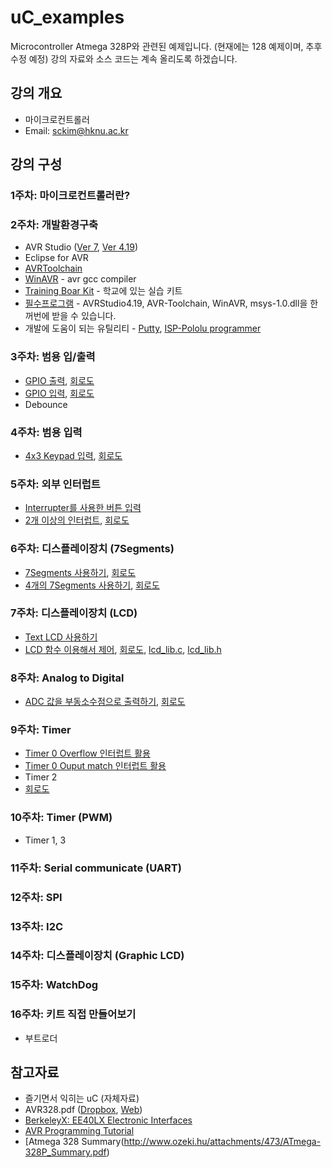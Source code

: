 # uC_examples
Microcontroller Atmega 328P와 관련된 예제입니다. (현재에는 128 예제이며, 추후 수정 예정)
강의 자료와 소스 코드는 계속 올리도록 하겠습니다.

## 강의 개요
+ 마이크로컨트롤러
+ Email: sckim@hknu.ac.kr

## 강의 구성 
### 1주차: 마이크로컨트롤러란? 

### 2주차: 개발환경구축
+ AVR Studio ([Ver 7](http://www.microchip.com/mplab/avr-support/atmel-studio-7), [Ver 4.19](https://www.dropbox.com/s/3c2vubam8lwj42c/AvrStudio4Setup.exe?dl=0))
+ Eclipse for AVR
+ [AVRToolchain](https://www.dropbox.com/s/7j8wxu1b2sp6b6n/AVR-Toolchain_330710.exe?dl=0)
+ [WinAVR](https://sourceforge.net/projects/winavr/files/) - avr gcc compiler
+ [Training Boar Kit](https://docs.google.com/document/d/1z8ZOeDaLLHn7CCoW8pkEYocl6X6kjT0bNDkCtDhy2is/edit#heading=h.ewk21ulbo3a9) - 학교에 있는 실습 키트
+ [필수프로그램](https://www.dropbox.com/s/invxn9zygupyc5h/Core.zip?dl=0) - AVRStudio4.19, AVR-Toolchain, WinAVR, msys-1.0.dll을 한꺼번에 받을 수 있습니다.
+ 개발에 도움이 되는 유틸리티 - [Putty](https://www.chiark.greenend.org.uk/~sgtatham/putty/latest.html), [ISP-Pololu programmer](https://www.dropbox.com/s/yxbxef388oqb1lm/pololu-usb-avr-programmer-v2-1.0.1-win.msi?dl=0)

### 3주차: 범용 입/출력
+ [GPIO 출력](https://github.com/sckim/uC_examples/blob/master/10_Blink/Blink.c), [회로도](https://github.com/sckim/uC_examples/blob/master/10_Blink/AVR128_LED_7Seg.DSN)
+ [GPIO 입력](https://github.com/sckim/uC_examples/blob/master/20_Input_LED/Input.c), [회로도](https://github.com/sckim/uC_examples/blob/master/10_Blink/AVR128_LED_7Seg.DSN)
+ Debounce

### 4주차: 범용 입력 
+ [4x3 Keypad 입력](https://github.com/sckim/uC_examples/blob/master/25_Keypad/Keypad.c), [회로도](https://github.com/sckim/uC_examples/blob/master/25_Keypad/Keypad.DSN)

### 5주차: 외부 인터럽트 
+ [Interrupter를 사용한 버튼 입력](https://github.com/sckim/uC_examples/blob/master/27_Interrupt/Interrupt.c)
+ [2개 이상의 인터럽트](https://github.com/sckim/uC_examples/blob/master/29_Interrupts/Interrupt.c), [회로도](https://github.com/sckim/uC_examples/blob/master/10_Blink/AVR128_LED_7Seg.DSN)

### 6주차: 디스플레이장치 (7Segments) 
+ [7Segments 사용하기](https://github.com/sckim/uC_examples/blob/master/14_7Segments/16_7Segments.c), [회로도](https://github.com/sckim/uC_examples/blob/master/10_Blink/AVR128_LED_7Seg.DSN)
+ [4개의 7Segments 사용하기](https://github.com/sckim/uC_examples/blob/master/48_Four7Segments_itoa/Four7Segments.c), [회로도](https://github.com/sckim/uC_examples/blob/master/48_Four7Segments_itoa/Four7Segments.DSN)

### 7주차: 디스플레이장치 (LCD) 
+ [Text LCD 사용하기](https://github.com/sckim/uC_examples/blob/master/62_textLCD/textLCD.c)
+ [LCD 함수 이용해서 제어](https://github.com/sckim/uC_examples/blob/master/68_textLCDLib/textLCDLib.c), [회로도](https://github.com/sckim/uC_examples/blob/master/68_textLCDLib/textLCDLib.DSN), [lcd_lib.c](https://github.com/sckim/uC_examples/blob/master/68_textLCDLib/lcd_lib.c), [lcd_lib.h](https://github.com/sckim/uC_examples/blob/master/68_textLCDLib/lcd_lib.h)

### 8주차: Analog to Digital 
+ [ADC 값을 부동소수점으로 출력하기](https://github.com/sckim/uC_examples/blob/master/101_ADC_on_LCD/ADC_on_LCD.c), [회로도](https://github.com/sckim/uC_examples/blob/master/101_ADC_on_LCD/ADC.DSN)

### 9주차: Timer
+ [Timer 0 Overflow 인터럽트 활용](https://github.com/sckim/uC_examples/blob/master/105_ADC_on_LCD_Timer/ADC_on_LCD_Timer.c)
+ [Timer 0 Ouput match 인터럽트 활용](https://github.com/sckim/uC_examples/blob/master/107_ADC_on_LCD_OCR/ADC_on_LCD_OCR.c)
+ Timer 2
+ [회로도](https://github.com/sckim/uC_examples/blob/master/101_ADC_on_LCD/ADC.DSN)

### 10주차: Timer (PWM)
+ Timer 1, 3

### 11주차: Serial communicate (UART)
### 12주차: SPI
### 13주차: I2C
### 14주차: 디스플레이장치 (Graphic LCD) 
### 15주차: WatchDog

### 16주차: 키트 직접 만들어보기
+ 부트로더

## 참고자료
+ 즐기면서 익히는 uC (자체자료)
+ AVR328.pdf ([Dropbox](https://www.dropbox.com/s/ql3lzhbfzwl62mv/ATmega328P.pdf?dl=0), [Web](http://ww1.microchip.com/downloads/en/DeviceDoc/Atmel-42735-8-bit-AVR-Microcontroller-ATmega328-328P_Datasheet.pdf))
+ [BerkeleyX: EE40LX Electronic Interfaces](https://courses.edx.org/courses/course-v1:BerkeleyX+EE40LX+2T2015/info)
+ [AVR Programming Tutorial](http://ocw.mit.edu/courses/media-arts-and-sciences/mas-962-special-topics-new-textiles-spring-2010/readings-lectures-tutorials/tut06_avr1/)
+ [Atmega 328 Summary(http://www.ozeki.hu/attachments/473/ATmega-328P_Summary.pdf)
